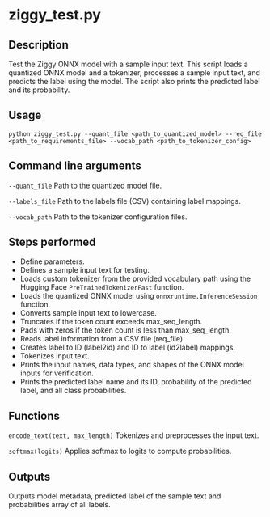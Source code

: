 # ziggy_test.py

## Description

Test the Ziggy ONNX model with a sample input text. This script loads a quantized ONNX model and a tokenizer, processes a sample input text,
and predicts the label using the model. The script also prints the predicted label and its probability.

## Usage

```
python ziggy_test.py --quant_file <path_to_quantized_model> --req_file <path_to_requirements_file> --vocab_path <path_to_tokenizer_config>
```

## Command line arguments

`--quant_file` Path to the quantized model file.

`--labels_file` Path to the labels file (CSV) containing label mappings.

`--vocab_path` Path to the tokenizer configuration files.

## Steps performed

- Define parameters.
- Defines a sample input text for testing.
- Loads custom tokenizer from the provided vocabulary path using the Hugging Face `PreTrainedTokenizerFast` function.
- Loads the quantized ONNX model using `onnxruntime.InferenceSession` function.
- Converts sample input text to lowercase.
- Truncates if the token count exceeds max_seq_length.
- Pads with zeros if the token count is less than max_seq_length.
- Reads label information from a CSV file (req_file).
- Creates label to ID (label2id) and ID to label (id2label) mappings.
- Tokenizes input text.
- Prints the input names, data types, and shapes of the ONNX model inputs for verification.
- Prints the predicted label name and its ID, probability of the predicted label, and all class probabilities.

## Functions

`encode_text(text, max_length)` Tokenizes and preprocesses the input text.

`softmax(logits)` Applies softmax to logits to compute probabilities.

## Outputs

Outputs model metadata, predicted label of the sample text and probabilities array of all labels.
